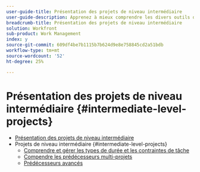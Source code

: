 ```yaml
---
user-guide-title: Présentation des projets de niveau intermédiaire
user-guide-description: Apprenez à mieux comprendre les divers outils de gestion de projet de Workfront, ainsi que quelques conseils pratiques et bonnes pratiques.
breadcrumb-title: Présentation des projets de niveau intermédiaire
solution: Workfront
sub-product: Work Management
index: y
source-git-commit: 609df4be7b1115b7b624d9e8e758845cd2a51bdb
workflow-type: tm+mt
source-wordcount: '52'
ht-degree: 25%

---
```




# Présentation des projets de niveau intermédiaire {#intermediate-level-projects}

+ [Présentation des projets de niveau intermédiaire](overview.md)
+ Projets de niveau intermédiaire {#intermediate-level-projects}
   + [Comprendre et gérer les types de durée et les contraintes de tâche](understand-and-manage-duration-types-and-task-constraints.md)
   + [Compendre les prédécesseurs multi-projets](understand-cross-project-predecessors.md)
   + [Prédécesseurs avancés](advanced-predecessors.md)

